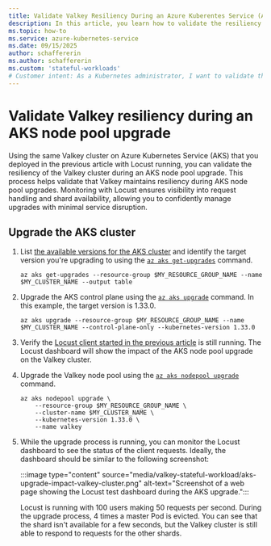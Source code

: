 ```yaml
---
title: Validate Valkey Resiliency During an Azure Kuberentes Service (AKS) Node Pool Upgrade
description: In this article, you learn how to validate the resiliency of the Valkey cluster on Azure Kubernetes during a nodepool upgrade.
ms.topic: how-to
ms.service: azure-kubernetes-service
ms.date: 09/15/2025
author: schaffererin
ms.author: schaffererin
ms.custom: 'stateful-workloads'
# Customer intent: As a Kubernetes administrator, I want to validate the resiliency of the Valkey cluster during a node pool upgrade, so that I can ensure minimal disruption and continued performance of my applications throughout the upgrade process.
---
```


# Validate Valkey resiliency during an AKS node pool upgrade

Using the same Valkey cluster on Azure Kubernetes Service (AKS) that you deployed in the previous article with Locust running, you can validate the resiliency of the Valkey cluster during an AKS node pool upgrade. This process helps validate that Valkey maintains resiliency during AKS node pool upgrades. Monitoring with Locust ensures visibility into request handling and shard availability, allowing you to confidently manage upgrades with minimal service disruption.

## Upgrade the AKS cluster

1. List [the available versions for the AKS cluster][check-for-available-aks-cluster-upgrades] and identify the target version you're upgrading to using the [`az aks get-upgrades`](/cli/azure/aks#az_aks_get_upgrades) command.

    ```azurecli-interactive
    az aks get-upgrades --resource-group $MY_RESOURCE_GROUP_NAME --name $MY_CLUSTER_NAME --output table
    ```

1. Upgrade the AKS control plane using the [`az aks upgrade`](/cli/azure/aks#az_aks_upgrade) command. In this example, the target version is 1.33.0.

    ```azurecli-interactive
    az aks upgrade --resource-group $MY_RESOURCE_GROUP_NAME --name $MY_CLUSTER_NAME --control-plane-only --kubernetes-version 1.33.0
    ```

1. Verify the [Locust client started in the previous article][validate-valkey-cluster] is still running. The Locust dashboard will show the impact of the AKS node pool upgrade on the Valkey cluster.
1. Upgrade the Valkey node pool using the [`az aks nodepool upgrade`](/cli/azure/aks/nodepool#az_aks_nodepool_upgrade) command.

    ```azurecli-interactive
    az aks nodepool upgrade \
        --resource-group $MY_RESOURCE_GROUP_NAME \
        --cluster-name $MY_CLUSTER_NAME \
        --kubernetes-version 1.33.0 \
        --name valkey
    ```

1. While the upgrade process is running, you can monitor the Locust dashboard to see the status of the client requests. Ideally, the dashboard should be similar to the following screenshot:

    :::image type="content" source="media/valkey-stateful-workload/aks-upgrade-impact-valkey-cluster.png" alt-text="Screenshot of a web page showing the Locust test dashboard during the AKS upgrade.":::

    Locust is running with 100 users making 50 requests per second. During the upgrade process, 4 times a master Pod is evicted. You can see that the shard isn't available for a few seconds, but the Valkey cluster is still able to respond to requests for the other shards.

<!-- Internal links -->

[check-for-available-aks-cluster-upgrades]: /azure/aks/upgrade-aks-cluster?tabs=azure-cli#check-for-available-aks-cluster-upgrades
[validate-valkey-cluster]: ./validate-valkey-cluster.md
